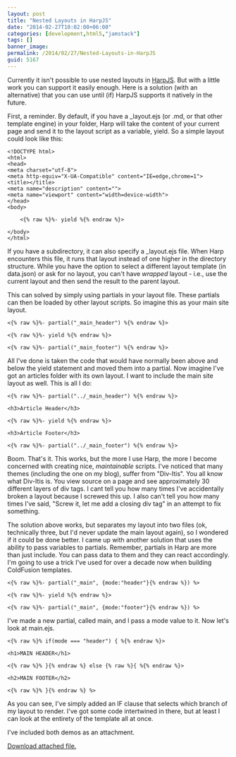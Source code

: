 ```yaml
---
layout: post
title: "Nested Layouts in HarpJS"
date: "2014-02-27T10:02:00+06:00"
categories: [development,html5,"jamstack"]
tags: []
banner_image: 
permalink: /2014/02/27/Nested-Layouts-in-HarpJS
guid: 5167
---
```


<p>
Currently it isn't possible to use nested layouts in <a href="http://harpjs.com">HarpJS</a>. But with a little work you can support it easily enough. Here is a solution (with an alternative) that you can use until (if) HarpJS supports it natively in the future.
</p>
<!--more-->
<p>
First, a reminder. By default, if you have a _layout.ejs (or .md, or that other template engine) in your folder, Harp will take the content of your current page and send it to the layout script as a variable, yield. So a simple layout could look like this:
</p>

<pre><code class="language-markup">&lt;!DOCTYPE html&gt;
&lt;html&gt;
&lt;head&gt;
&lt;meta charset=&quot;utf-8&quot;&gt;
&lt;meta http-equiv=&quot;X-UA-Compatible&quot; content=&quot;IE=edge,chrome=1&quot;&gt;
&lt;title&gt;&lt;&#x2F;title&gt;
&lt;meta name=&quot;description&quot; content=&quot;&quot;&gt;
&lt;meta name=&quot;viewport&quot; content=&quot;width=device-width&quot;&gt;
&lt;&#x2F;head&gt;
&lt;body&gt;

	&lt;{% raw %}%- yield %{% endraw %}&gt; 
	
&lt;&#x2F;body&gt;
&lt;&#x2F;html&gt;</code></pre>

<p>
If you have a subdirectory, it can also specify a _layout.ejs file. When Harp encounters this file, it runs that layout instead of one higher in the directory structure. While you have the option to select a different layout template (in data.json) or ask for no layout, you can't have <i>wrapped</i> layout - i.e., use the current layout and then send the result to the parent layout.
</p>

<p>
This can solved by simply using partials in your layout file. These partials can then be loaded by other layout scripts. So imagine this as your main site layout.
</p>

<pre><code class="language-markup">&lt;{% raw %}%- partial(&quot;_main_header&quot;) %{% endraw %}&gt;

&lt;{% raw %}%- yield %{% endraw %}&gt;

&lt;{% raw %}%- partial(&quot;_main_footer&quot;) %{% endraw %}&gt;</code></pre>

<p>
All I've done is taken the code that would have normally been above and below the yield statement and moved them into a partial. Now imagine I've got an articles folder with its own layout. I want to include the main site layout as well. This is all I do:
</p>

<pre><code class="language-markup">&lt;{% raw %}%- partial(&quot;..&#x2F;_main_header&quot;) %{% endraw %}&gt;

&lt;h3&gt;Article Header&lt;&#x2F;h3&gt;

&lt;{% raw %}%- yield %{% endraw %}&gt;

&lt;h3&gt;Article Footer&lt;&#x2F;h3&gt;

&lt;{% raw %}%- partial(&quot;..&#x2F;_main_footer&quot;) %{% endraw %}&gt;</code></pre>

<p>
Boom. That's it. This works, but the more I use Harp, the more I become concerned with creating nice, <i>maintainable</i> scripts. I've noticed that many themes (including the one on my blog), suffer from "Div-Itis". You all know what Div-Itis is. You view source on a page and see approximately 30 different layers of div tags. I cant tell you how many times I've accidentally broken a layout because I screwed this up. I also can't tell you how many times I've said, "Screw it, let me add a closing div tag" in an attempt to fix something.
</p>

<p>
The solution above works, but separates my layout into two files (ok, technically three, but I'd never update the main layout again), so I wondered if it could be done better. I came up with another solution that uses the ability to pass variables to partials. Remember, partials in Harp are more than just include. You can pass data to them and they can react accordingly. I'm going to use a trick I've used for over a decade now when building ColdFusion templates.
</p>

<pre><code class="language-markup">&lt;{% raw %}%- partial(&quot;_main&quot;, {mode:&quot;header&quot;}{% endraw %}) %&gt;

&lt;{% raw %}%- yield %{% endraw %}&gt;

&lt;{% raw %}%- partial(&quot;_main&quot;, {mode:&quot;footer&quot;}{% endraw %}) %&gt;</code></pre>

<p>
I've made a new partial, called main, and I pass a mode value to it. Now let's look at main.ejs.
</p>

<pre><code class="language-markup">&lt;{% raw %}% if(mode === &quot;header&quot;) { %{% endraw %}&gt;

&lt;h1&gt;MAIN HEADER&lt;&#x2F;h1&gt;

&lt;{% raw %}% }{% endraw %} else {% raw %}{ %{% endraw %}&gt;

&lt;h2&gt;MAIN FOOTER&lt;&#x2F;h2&gt;

&lt;{% raw %}% }{% endraw %} %&gt;
</code></pre>

<p>
As you can see, I've simply added an IF clause that selects which branch of my layout to render. I've got some code intertwined in there, but at least I can look at the entirety of the template all at once. 
</p>

<p>
I've included both demos as an attachment. 
</p><p><a href='enclosures/C{% raw %}%3A%{% endraw %}5Chosts{% raw %}%5C2013%{% endraw %}2Eraymondcamden{% raw %}%2Ecom%{% endraw %}5Cenclosures{% raw %}%2FArchive35%{% endraw %}2Ezip'>Download attached file.</a></p>